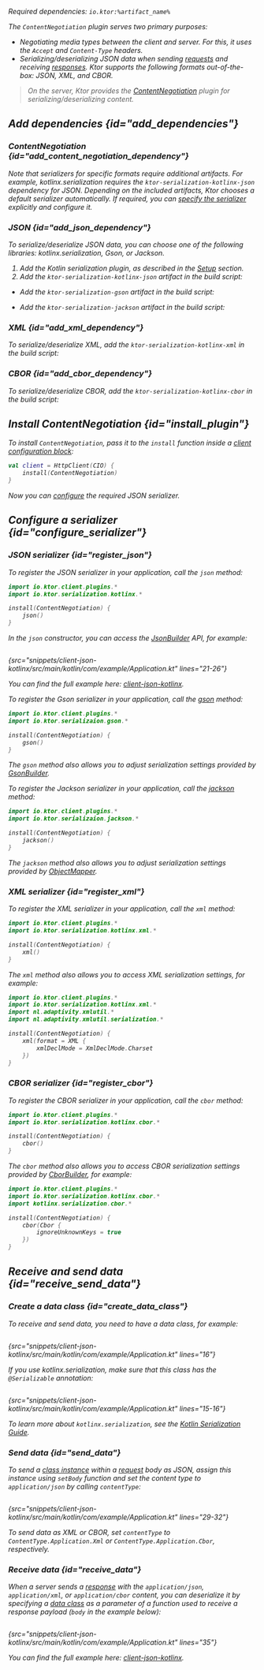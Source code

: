 [//]: # (title: Content negotiation and serialization)

<var name="plugin_name" value="ContentNegotiation"/>
<var name="artifact_name" value="ktor-client-content-negotiation"/>

<microformat>
<p>
Required dependencies: <code>io.ktor:%artifact_name%</code>
</p>
<var name="example_name" value="client-json-kotlinx"/>
<include src="lib.xml" include-id="download_example"/>
</microformat>

The `ContentNegotiation` plugin serves two primary purposes:
* Negotiating media types between the client and server. For this, it uses the `Accept` and `Content-Type` headers.
* Serializing/deserializing JSON data when sending [requests](request.md) and receiving [responses](response.md). Ktor supports the following formats out-of-the-box: JSON, XML, and CBOR.

> On the server, Ktor provides the [ContentNegotiation](serialization.md) plugin for serializing/deserializing content.


## Add dependencies {id="add_dependencies"}
### ContentNegotiation {id="add_content_negotiation_dependency"}

<include src="lib.xml" include-id="add_ktor_artifact_intro"/>
<include src="lib.xml" include-id="add_ktor_artifact"/>

Note that serializers for specific formats require additional artifacts. For example, kotlinx.serialization requires the `ktor-serialization-kotlinx-json` dependency for JSON. Depending on the included artifacts, Ktor chooses a default serializer automatically. If required, you can [specify the serializer](#configure_serializer) explicitly and configure it.

### JSON {id="add_json_dependency"}

To serialize/deserialize JSON data, you can choose one of the following libraries: kotlinx.serialization, Gson, or Jackson.

<tabs group="json-libraries">
<tab title="kotlinx.serialization" group-key="kotlinx">

1. Add the Kotlin serialization plugin, as described in the [Setup](https://github.com/Kotlin/kotlinx.serialization#setup) section.
2. Add the `ktor-serialization-kotlinx-json` artifact in the build script:
   <var name="artifact_name" value="ktor-serialization-kotlinx-json"/>
   <include src="lib.xml" include-id="add_ktor_artifact"/>

</tab>
<tab title="Gson" group-key="gson">

* Add the `ktor-serialization-gson` artifact in the build script:
  <var name="artifact_name" value="ktor-serialization-gson"/>
  <include src="lib.xml" include-id="add_ktor_artifact"/>

</tab>
<tab title="Jackson" group-key="jackson">

* Add the `ktor-serialization-jackson` artifact in the build script:
  <var name="artifact_name" value="ktor-serialization-jackson"/>
  <include src="lib.xml" include-id="add_ktor_artifact"/>

</tab>
</tabs>


### XML {id="add_xml_dependency"}

To serialize/deserialize XML, add the `ktor-serialization-kotlinx-xml` in the build script:
<var name="artifact_name" value="ktor-serialization-kotlinx-xml"/>
<include src="lib.xml" include-id="add_ktor_artifact"/>

### CBOR {id="add_cbor_dependency"}

To serialize/deserialize CBOR, add the `ktor-serialization-kotlinx-cbor` in the build script:
<var name="artifact_name" value="ktor-serialization-kotlinx-cbor"/>
<include src="lib.xml" include-id="add_ktor_artifact"/>
      

## Install ContentNegotiation {id="install_plugin"}
To install `ContentNegotiation`, pass it to the `install` function inside a [client configuration block](client.md#configure-client):
```kotlin
val client = HttpClient(CIO) {
    install(ContentNegotiation)
}
```
Now you can [configure](#configure_serializer) the required JSON serializer.


## Configure a serializer {id="configure_serializer"}

### JSON serializer {id="register_json"}

<tabs group="json-libraries">
<tab title="kotlinx.serialization" group-key="kotlinx">

To register the JSON serializer in your application, call the `json` method:
```kotlin
import io.ktor.client.plugins.*
import io.ktor.serialization.kotlinx.*

install(ContentNegotiation) {
    json()
}
```

In the `json` constructor, you can access the [JsonBuilder](https://kotlin.github.io/kotlinx.serialization/kotlinx-serialization-json/kotlinx-serialization-json/kotlinx.serialization.json/-json-builder/index.html) API, for example:
```kotlin
```
{src="snippets/client-json-kotlinx/src/main/kotlin/com/example/Application.kt" lines="21-26"}

You can find the full example here: [client-json-kotlinx](https://github.com/ktorio/ktor-documentation/tree/main/codeSnippets/snippets/client-json-kotlinx).

</tab>
<tab title="Gson" group-key="gson">

To register the Gson serializer in your application, call the [gson](https://api.ktor.io/ktor-features/ktor-gson/ktor-gson/io.ktor.gson/gson.html) method:
```kotlin
import io.ktor.client.plugins.*
import io.ktor.serializaion.gson.*

install(ContentNegotiation) {
    gson()
}
```

The `gson` method also allows you to adjust serialization settings provided by [GsonBuilder](https://www.javadoc.io/doc/com.google.code.gson/gson/latest/com.google.gson/com/google/gson/GsonBuilder.html).

</tab>
<tab title="Jackson" group-key="jackson">

To register the Jackson serializer in your application, call the [jackson](https://api.ktor.io/ktor-features/ktor-jackson/ktor-jackson/io.ktor.jackson/jackson.html) method:

```kotlin
import io.ktor.client.plugins.*
import io.ktor.serializaion.jackson.*

install(ContentNegotiation) {
    jackson()
}
```

The `jackson` method also allows you to adjust serialization settings provided by [ObjectMapper](https://fasterxml.github.io/jackson-databind/javadoc/2.9/com/fasterxml/jackson/databind/ObjectMapper.html).

</tab>
</tabs>

### XML serializer {id="register_xml"}

To register the XML serializer in your application, call the `xml` method:
```kotlin
import io.ktor.client.plugins.*
import io.ktor.serialization.kotlinx.xml.*

install(ContentNegotiation) {
    xml()
}
```

The `xml` method also allows you to access XML serialization settings, for example:

```kotlin
import io.ktor.client.plugins.*
import io.ktor.serialization.kotlinx.xml.*
import nl.adaptivity.xmlutil.*
import nl.adaptivity.xmlutil.serialization.*

install(ContentNegotiation) {
    xml(format = XML {
        xmlDeclMode = XmlDeclMode.Charset
    })
}
```

### CBOR serializer {id="register_cbor"}
To register the CBOR serializer in your application, call the `cbor` method:
```kotlin
import io.ktor.client.plugins.*
import io.ktor.serialization.kotlinx.cbor.*

install(ContentNegotiation) {
    cbor()
}
```

The `cbor` method also allows you to access CBOR serialization settings provided by [CborBuilder](https://kotlin.github.io/kotlinx.serialization/kotlinx-serialization-cbor/kotlinx-serialization-cbor/kotlinx.serialization.cbor/-cbor-builder/index.html), for example:

```kotlin
import io.ktor.client.plugins.*
import io.ktor.serialization.kotlinx.cbor.*
import kotlinx.serialization.cbor.*

install(ContentNegotiation) {
    cbor(Cbor {
        ignoreUnknownKeys = true
    })
}
```


## Receive and send data {id="receive_send_data"}
### Create a data class {id="create_data_class"}

To receive and send data, you need to have a data class, for example:
```kotlin
```
{src="snippets/client-json-kotlinx/src/main/kotlin/com/example/Application.kt" lines="16"}

If you use kotlinx.serialization, make sure that this class has the `@Serializable` annotation:
```kotlin
```
{src="snippets/client-json-kotlinx/src/main/kotlin/com/example/Application.kt" lines="15-16"}

To learn more about `kotlinx.serialization`, see the [Kotlin Serialization Guide](https://github.com/Kotlin/kotlinx.serialization/blob/master/docs/serialization-guide.md).

### Send data {id="send_data"}

To send a [class instance](#create_data_class) within a [request](request.md) body as JSON, assign this instance using `setBody` function and set the content type to `application/json` by calling `contentType`:

```kotlin
```
{src="snippets/client-json-kotlinx/src/main/kotlin/com/example/Application.kt" lines="29-32"}

To send data as XML or CBOR, set `contentType` to `ContentType.Application.Xml` or `ContentType.Application.Cbor`, respectively.

### Receive data {id="receive_data"}

When a server sends a [response](response.md) with the `application/json`, `application/xml`, or `application/cbor` content, you can deserialize it by specifying a [data class](#create_data_class) as a parameter of a function used to receive a response payload (`body` in the example below):
```kotlin
```
{src="snippets/client-json-kotlinx/src/main/kotlin/com/example/Application.kt" lines="35"}

You can find the full example here: [client-json-kotlinx](https://github.com/ktorio/ktor-documentation/tree/main/codeSnippets/snippets/client-json-kotlinx).
